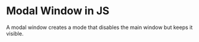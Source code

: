 # Modal Window in JS

A modal window creates a mode that disables the main window but keeps it visible.
